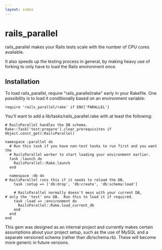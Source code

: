 ```yaml
---
layout: index
---
```


rails_parallel
==============

rails_parallel makes your Rails tests scale with the number of CPU cores available. 

It also speeds up the testing process in general, by making heavy use of forking to only have to load the Rails environment once.

Installation
------------

To load rails_parallel, require "rails_parallel/rake" early in your Rakefile.  One possibility is to load it conditionally based on an environment variable:

    require 'rails_parallel/rake' if ENV['PARALLEL']

You'll want to add a lib/tasks/rails_parallel.rake with at least the following:

    # RailsParallel handles the DB schema.
    Rake::Task['test:prepare'].clear_prerequisites if Object.const_get(:RailsParallel)

    namespace :parallel do
      # Run this task if you have non-test tasks to run first and you want the
      # RailsParallel worker to start loading your environment earlier.
      task :launch do
        RailsParallel::Rake.launch
      end

      namespace :db do
	# RailsParallel runs this if it needs to reload the DB.
        task :setup => ['db:drop', 'db:create', 'db:schema:load']

        # RailsParallel normally doesn't mess with your current DB,
	# only the 'test' env DB.  Run this to load it if required.
        task :load => :environment do
          RailsParallel::Rake.load_current_db
        end
      end
    end

This gem was designed as an internal project and currently makes certain assumptions about your project setup, such as the use of MySQL and a separate versioned schema (rather than db/schema.rb).  These will become more generic in future versions.
